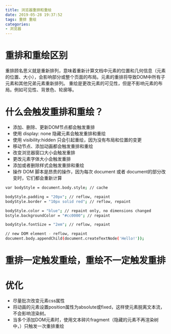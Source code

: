 ```yaml
---
title: 浏览器重排和重绘
date: 2019-05-28 19:37:52
tags: 重排 重绘
categories: 
- 浏览器 
---
```


# 重排和重绘区别
重排顾名思义就是重新排列，意味着重新计算文档中元素的位置和几何信息（元素的位置、大小），会影响部分或整个页面的布局。元素的重排将导致DOM中所有子元素和其他兄弟元素重新排列。
重绘是更改元素的可见性，但是不影响元素的布局。例如可见性、背景色、轮廓等。

# 什么会触发重排和重绘？
* 添加、删除、更新DOM节点都会触发重排
* 使用 display: none 隐藏元素会触发重排和重绘
* 使用 visibility:hidden 只会引起重绘，因为没有布局和位置的变更
* 移动节点、添加动画都会触发重排和重绘
* 改变浏览器窗口大小会触发重排
* 更改元素字体大小会触发重排
* 添加或者删除样式会触发重排和重绘
* 操作 DOM 脚本是昂贵的操作，因为每次 document 或者 document的部分改变时，它们都会重新计算

``` bash 
var bodyStyle = document.body.style; // cache

bodyStyle.padding = "20px"; // reflow, repaint
bodyStyle.border = "10px solid red"; // reflow, repaint

bodyStyle.color = "blue"; // repaint only, no dimensions changed
bstyle.backgroundColor = "#cc0000"; // repaint

bodyStyle.fontSize = "2em"; // reflow, repaint

// new DOM element - reflow, repaint
document.body.appendChild(document.createTextNode('Hello!'));
```

# 重排一定触发重绘，重绘不一定触发重排

# 优化
* 尽量批次改变元素css属性
* 将动画的元素设置position属性为absolute或fixed，这样使元素脱离文本流，不会影响渲染树。
* 当多个添加DOM元素时，使用文本碎片fragment（隐藏的元素不再渲染树中，）只触发一次重排重绘
